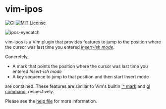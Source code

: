 # vim-ipos

[![CI](https://github.com/obcat/vim-ipos/workflows/CI/badge.svg)](https://github.com/obcat/vim-ipos/actions?query=workflow%3Aci)
[![MIT License](https://img.shields.io/badge/license-MIT-blue.svg)](LICENSE.txt)

![ipos-eyecatch](https://user-images.githubusercontent.com/64692680/121812633-89e2a680-cca3-11eb-8982-740b6683dd97.gif)

vim-ipos is a Vim plugin that provides features to jump to the position where the cursor was last time you entered [*Insert-ish mode*](https://github.com/obcat/vim-ipos/blob/72243850ef7b149f39e071637a191cd9ba80ea0e/doc/ipos.txt#L66-L68).

Concretely,

- A mark that points the position where the cursor was last time you entered *Insert-ish mode*
- A key sequence to jump to that position and then start Insert mode

are contained. These features are similar to Vim's builtin ['^ mark](https://github.com/vim/vim/blob/7237cab8f1d1a4391372cafdb57f2d97f3b32d05/runtime/doc/motion.txt#L911-L915) and [gi command](https://github.com/vim/vim/blob/7237cab8f1d1a4391372cafdb57f2d97f3b32d05/runtime/doc/insert.txt#L1865-L1873), respectively.

Please see the [help file](doc/ipos.txt) for more information.
